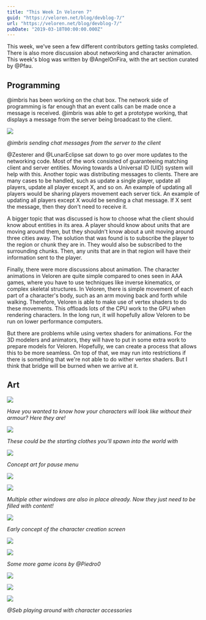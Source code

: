 ```yaml
---
title: "This Week In Veloren 7"
guid: "https://veloren.net/blog/devblog-7/"
url: "https://veloren.net/blog/devblog-7/"
pubDate: "2019-03-18T00:00:00.000Z"
---
```


This week, we've seen a few different contributors getting tasks completed. There is also more discussion about networking and character animation. This week's blog was written by @AngelOnFira, with the art section curated by @Pfau.

Programming
-----------

@imbris has been working on the chat box. The network side of programming is far enough that an event calls can be made once a message is received. @imbris was able to get a prototype working, that displays a message from the server being broadcast to the client.

![](https://s3.eu-central-2.wasabisys.com/veloren-blog/cdn/467073814208053248/556678246549159946/unknown.png)

_@imbris sending chat messages from the server to the client_

@Zesterer and @LunarEclipse sat down to go over more updates to the networking code. Most of the work consisted of guaranteeing matching client and server entities. Moving towards a Universal ID (UID) system will help with this. Another topic was distributing messages to clients. There are many cases to be handled, such as update a single player, update all players, update all player except X, and so on. An example of updating all players would be sharing players movement each server tick. An example of updating all players except X would be sending a chat message. If X sent the message, then they don't need to receive it.

A bigger topic that was discussed is how to choose what the client should know about entities in its area. A player should know about units that are moving around them, but they shouldn't know about a unit moving around three cities away. The solution that was found is to subscribe the player to the region or chunk they are in. They would also be subscribed to the surrounding chunks. Then, any units that are in that region will have their information sent to the player.

Finally, there were more discussions about animation. The character animations in Veloren are quite simple compared to ones seen in AAA games, where you have to use techniques like inverse kinematics, or complex skeletal structures. In Veloren, there is simple movement of each part of a character's body, such as an arm moving back and forth while walking. Therefore, Veloren is able to make use of vertex shaders to do these movements. This offloads lots of the CPU work to the GPU when rendering characters. In the long run, it will hopefully allow Veloren to be run on lower performance computers.

But there are problems while using vertex shaders for animations. For the 3D modelers and animators, they will have to put in some extra work to prepare models for Veloren. Hopefully, we can create a process that allows this to be more seamless. On top of that, we may run into restrictions if there is something that we're not able to do wither vertex shaders. But I think that bridge will be burned when we arrive at it.

Art
---

![](https://s3.eu-central-2.wasabisys.com/veloren-blog/cdn/449660795857403905/556592986876805122/unknown.png)

_Have you wanted to know how your characters will look like without their armour? Here they are!_

![](https://s3.eu-central-2.wasabisys.com/veloren-blog/cdn/541307708146581519/557239241218850817/image7.png)

_These could be the starting clothes you’ll spawn into the world with_

![](https://s3.eu-central-2.wasabisys.com/veloren-blog/cdn/541307708146581519/557239213226065941/image2.png)

_Concept art for pause menu_

![](https://s3.eu-central-2.wasabisys.com/veloren-blog/cdn/541307708146581519/557239220549320705/image1.png)

![](https://s3.eu-central-2.wasabisys.com/veloren-blog/cdn/541307708146581519/557239242711891988/image5.png)

_Multiple other windows are also in place already. Now they just need to be filled with content!_

![](https://s3.eu-central-2.wasabisys.com/veloren-blog/cdn/541307708146581519/557239261141663744/image6.png)

_Early concept of the character creation screen_

![](https://s3.eu-central-2.wasabisys.com/veloren-blog/cdn/449660795857403905/555860125018226709/Veloren_ccr_elf.png)

![](https://s3.eu-central-2.wasabisys.com/veloren-blog/cdn/449660795857403905/555860162569568358/Veloren_ccr_human.png)

_Some more game icons by @Piedro0_

![](https://s3.eu-central-2.wasabisys.com/veloren-blog/cdn/449660795857403905/556772473274892288/unknown.png)

![](https://s3.eu-central-2.wasabisys.com/veloren-blog/cdn/449660795857403905/556773383442923560/unknown.png)

![](https://s3.eu-central-2.wasabisys.com/veloren-blog/cdn/449660795857403905/556776369309351936/unknown.png)

_@Seb playing around with character accessories_
